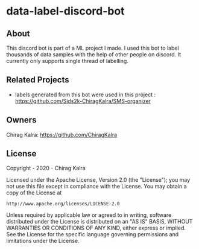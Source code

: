 # data-label-discord-bot

## About
This discord bot is part of a ML project I made. I used this bot to label thousands of data samples with the help of other people on discord.
It currently only supports single thread of labelling.

## Related Projects
* labels generated from this bot were used in this project : https://github.com/Sids2k-ChiragKalra/SMS-organizer

## Owners
Chirag Kalra: https://github.com/ChiragKalra

## License
Copyright - 2020 - Chirag Kalra

Licensed under the Apache License, Version 2.0 (the "License");
you may not use this file except in compliance with the License.
You may obtain a copy of the License at

    http://www.apache.org/licenses/LICENSE-2.0

Unless required by applicable law or agreed to in writing, software
distributed under the License is distributed on an "AS IS" BASIS,
WITHOUT WARRANTIES OR CONDITIONS OF ANY KIND, either express or implied.
See the License for the specific language governing permissions and
limitations under the License.
